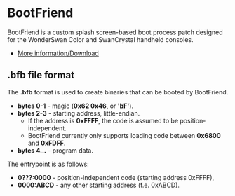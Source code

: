 # BootFriend

BootFriend is a custom splash screen-based boot process patch designed for the WonderSwan Color and SwanCrystal handheld consoles.

* [More information/Download](https://wonderful.asie.pl/ws/bootfriend/)

## .bfb file format

The **.bfb** format is used to create binaries that can be booted by BootFriend.

* **bytes 0-1** - magic (**0x62 0x46**, or **'bF'**).
* **bytes 2-3** - starting address, little-endian.
  * If the address is **0xFFFF**, the code is assumed to be position-independent.
  * BootFriend currently only supports loading code between **0x6800** and **0xFDFF**.
* **bytes 4...** - program data.

The entrypoint is as follows:

* **0???:0000** - position-independent code (starting address 0xFFFF),
* **0000:ABCD** - any other starting address (f.e. 0xABCD).
